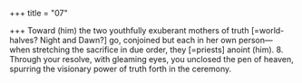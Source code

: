 +++
title = "07"

+++
Toward (him) the two youthfully exuberant mothers of truth
[=world-halves? Night and Dawn?] go, conjoined but each in her own  person—
when stretching the sacrifice in due order, they [=priests] anoint (him). 8. Through your resolve, with gleaming eyes, you unclosed the pen of  heaven,
spurring the visionary power of truth forth in the ceremony.